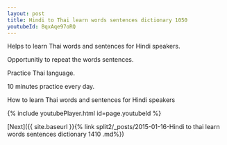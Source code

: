 ```yaml
---
layout: post
title: Hindi to Thai learn words sentences dictionary 1050 
youtubeId: BqxAqe97oRQ
---
```

 
 
Helps to learn Thai words and sentences for Hindi speakers.

Opportunitiy to repeat the words sentences. 

Practice Thai language. 
 
10 minutes practice every day. 
 
How to learn Thai words and sentences for Hindi speakers 
 
{% include youtubePlayer.html id=page.youtubeId %}
 
 
[Next]({{ site.baseurl }}{% link  split2/_posts/2015-01-16-Hindi to thai learn words sentences dictionary 1410 .md%})
 
